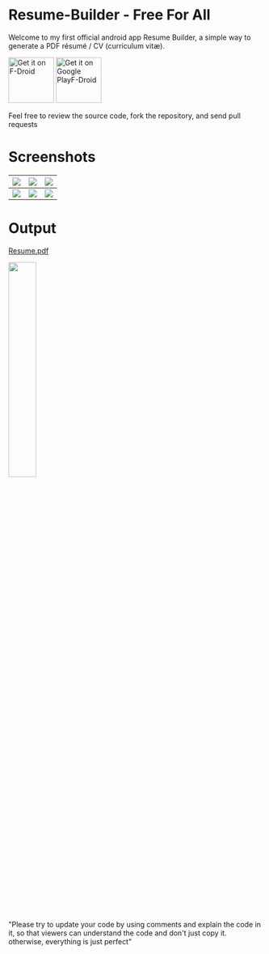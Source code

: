 # Resume-Builder - Free For All

Welcome to my first official android app Resume Builder, a simple way to generate a PDF résumé / CV (curriculum vitæ).

[<img src="https://f-droid.org/badge/get-it-on.png"
     alt="Get it on F-Droid"
     height="90">](https://f-droid.org/packages/com.ibrahimyousre.resumebuilder/)
[<img src="https://play.google.com/intl/en_us/badges/images/generic/en-play-badge.png"
     alt="Get it on Google PlayF-Droid"
     height="90">](https://play.google.com/store/apps/details?id=com.ibrahimyousre.resumebuilder)

Feel free to review the source code, fork the repository, and send pull requests

# Screenshots

![](https://github.com/IbrahimYousre/Resume-Builder/raw/master/Screenshoots/step1.png)  |  ![](https://github.com/IbrahimYousre/Resume-Builder/raw/master/Screenshoots/step2.png) | ![](https://github.com/IbrahimYousre/Resume-Builder/raw/master/Screenshoots/step3.png)
:-------------------------:|:-------------------------:|:-------------------------:
![](https://github.com/IbrahimYousre/Resume-Builder/raw/master/Screenshoots/step4.png)  |  ![](https://github.com/IbrahimYousre/Resume-Builder/raw/master/Screenshoots/step5.png) | ![](https://github.com/IbrahimYousre/Resume-Builder/raw/master/Screenshoots/step6.png)

# Output

[Resume.pdf](https://github.com/IbrahimYousre/Resume-Builder/blob/master/Screenshoots/resume.pdf)

<img src="https://github.com/IbrahimYousre/Resume-Builder/blob/master/Screenshoots/your%20resume.png" width="33%">

"Please try to update your code by using comments and explain the code in it, so that viewers can understand the code and don't just copy it. otherwise, everything is just perfect"
